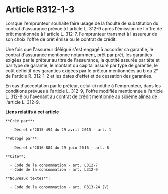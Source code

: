 # Article R312-1-3

Lorsque l'emprunteur souhaite faire usage de la faculté de substitution du contrat d'assurance prévue à l'article L. 312-9
après l'émission de l'offre de prêt mentionnée à l'article L. 312-7, l'emprunteur transmet à l'assureur de son choix l'offre
de prêt émise ou le contrat de crédit. 

Une fois que l'assureur délégué s'est engagé à accorder sa garantie, le contrat d'assurance mentionne notamment, prêt par
prêt, les garanties exigées par le prêteur au titre de l'assurance, la quotité assurée par tête et par type de garantie, le
montant du capital assuré par type de garantie, le coût définitif des garanties exigées par le prêteur mentionnées au b du 2°
de l'article R. 312-1-2 et les dates d'effet et de cessation des garanties. 

En cas d'acceptation par le prêteur, celui-ci notifie à l'emprunteur, dans les conditions prévues à l'article L. 312-9,
l'offre modifiée mentionnée à l'article L. 312-8 ou l'avenant au contrat de crédit mentionné au sixième alinéa de l'article
L. 312-9.

**Liens relatifs à cet article**

	**Créé par**:

	  - Décret n°2015-494 du 29 avril 2015 - art. 1

	**Abrogé par**:

	  - Décret n°2016-884 du 29 juin 2016 - art. 8

	**Cite**:

	  - Code de la consommation - art. L312-7
	  - Code de la consommation - art. L312-9

	**Nouveaux textes**:

	  - Code de la consommation - art. R313-24 (V)
